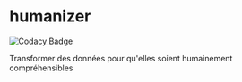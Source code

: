 # humanizer

[![Codacy Badge](https://api.codacy.com/project/badge/Grade/035ea568fa594a378f4fda620d0256fe)](https://app.codacy.com/app/BrunoJunior/humanizer?utm_source=github.com&utm_medium=referral&utm_content=BrunoJunior/humanizer&utm_campaign=Badge_Grade_Dashboard)

Transformer des données pour qu'elles soient humainement compréhensibles

